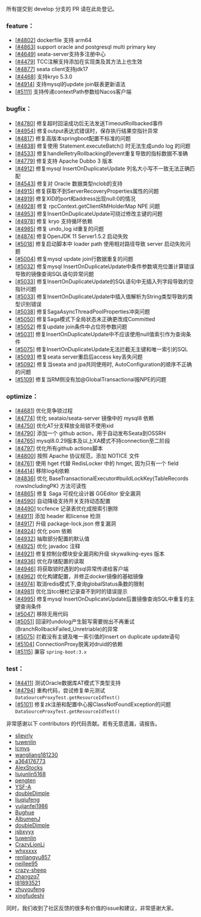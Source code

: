 所有提交到 develop 分支的 PR 请在此处登记。

<!-- 请根据PR的类型添加 `变更记录` 到以下对应位置(feature/bugfix/optimize/test) 下 -->

### feature：
- [[#4802](https://github.com/seata/seata/pull/4802)] dockerfile 支持 arm64
- [[#4863](https://github.com/seata/seata/pull/4863)] support oracle and postgresql multi primary key
- [[#4649](https://github.com/seata/seata/pull/4649)] seata-server支持多注册中心
- [[#4479](https://github.com/seata/seata/pull/4479)] TCC注解支持添加在实现类及其方法上也生效
- [[#4877](https://github.com/seata/seata/pull/4877)] seata client支持jdk17
- [[#4468](https://github.com/seata/seata/pull/4968)] 支持kryo 5.3.0
- [[#4914](https://github.com/seata/seata/pull/4914)] 支持mysql的update join联表更新语法
- [[#5111](https://github.com/seata/seata/pull/5111)] 支持传递contextPath参数给Nacos客户端


### bugfix：
- [[#4780](https://github.com/seata/seata/pull/4780)] 修复超时回滚成功后无法发送TimeoutRollbacked事件
- [[#4954](https://github.com/seata/seata/pull/4954)] 修复output表达式错误时，保存执行结果空指针异常
- [[#4817](https://github.com/seata/seata/pull/4817)] 修复高版本springboot配置不标准的问题
- [[#4838](https://github.com/seata/seata/pull/4838)] 修复使用 Statement.executeBatch() 时无法生成undo log 的问题
- [[#4533](https://github.com/seata/seata/pull/4533)] 修复handleRetryRollbacking的event重复导致的指标数据不准确
- [[#4779](https://github.com/seata/seata/pull/4779)] 修复支持 Apache Dubbo 3 版本
- [[#4912](https://github.com/seata/seata/pull/4912)] 修复mysql InsertOnDuplicateUpdate 列名大小写不一致无法正确匹配
- [[#4543](https://github.com/seata/seata/pull/4543)] 修复对 Oracle 数据类型nclob的支持
- [[#4915](https://github.com/seata/seata/pull/4915)] 修复获取不到ServerRecoveryProperties属性的问题
- [[#4919](https://github.com/seata/seata/pull/4919)] 修复XID的port和address出现null:0的情况
- [[#4928](https://github.com/seata/seata/pull/4928)] 修复 rpcContext.getClientRMHolderMap NPE 问题
- [[#4953](https://github.com/seata/seata/pull/4953)] 修复InsertOnDuplicateUpdate可绕过修改主键的问题
- [[#4978](https://github.com/seata/seata/pull/4978)] 修复 kryo 支持循环依赖
- [[#4985](https://github.com/seata/seata/pull/4985)] 修复 undo_log id重复的问题
- [[#4874](https://github.com/seata/seata/pull/4874)] 修复OpenJDK 11 Server1.5.2 启动失败
- [[#5018](https://github.com/seata/seata/pull/5018)] 修复启动脚本中 loader path 使用相对路径导致 server 启动失败问题
- [[#5004](https://github.com/seata/seata/pull/5004)] 修复mysql update join行数据重复的问题
- [[#5032](https://github.com/seata/seata/pull/5032)] 修复mysql InsertOnDuplicateUpdate中条件参数填充位置计算错误导致的镜像查询SQL语句异常问题
- [[#5033](https://github.com/seata/seata/pull/5033)] 修复InsertOnDuplicateUpdate的SQL语句中无插入列字段导致的空指针问题
- [[#5033](https://github.com/seata/seata/pull/5023)] 修复InsertOnDuplicateUpdate中插入值解析为String类型导致的类型识别错误
- [[#5038](https://github.com/seata/seata/pull/5038)] 修复SagaAsyncThreadPoolProperties冲突问题
- [[#5050](https://github.com/seata/seata/pull/5050)] 修复Saga模式下全局状态未正确更改成Committed
- [[#5052](https://github.com/seata/seata/pull/5052)] 修复update join条件中占位符参数问题
- [[#5031](https://github.com/seata/seata/pull/5031)] 修复InsertOnDuplicateUpdate中不应该使用null值索引作为查询条件
- [[#5075](https://github.com/seata/seata/pull/5075)] 修复InsertOnDuplicateUpdate无法拦截无主键和唯一索引的SQL
- [[#5093](https://github.com/seata/seata/pull/5093)] 修复seata server重启后access key丢失问题
- [[#5092](https://github.com/seata/seata/pull/5092)] 修复当seata and jpa共同使用时, AutoConfiguration的顺序不正确的问题
- [[#5109](https://github.com/seata/seata/pull/5109)] 修复当RM侧没有加@GlobalTransactional报NPE的问题

### optimize：
- [[#4681](https://github.com/seata/seata/pull/4681)] 优化竞争锁过程
- [[#4774](https://github.com/seata/seata/pull/4774)] 优化 seataio/seata-server 镜像中的 mysql8 依赖
- [[#4750](https://github.com/seata/seata/pull/4750)] 优化AT分支释放全局锁不使用xid
- [[#4790](https://github.com/seata/seata/pull/4790)] 添加一个 github action，用于自动发布Seata到OSSRH
- [[#4765](https://github.com/seata/seata/pull/4765)] mysql8.0.29版本及以上XA模式不持connection至二阶段
- [[#4797](https://github.com/seata/seata/pull/4797)] 优化所有github actions脚本
- [[#4800](https://github.com/seata/seata/pull/4800)] 按照 Apache 协议规范，添加 NOTICE 文件
- [[#4761](https://github.com/seata/seata/pull/4761)] 使用 hget 代替 RedisLocker 中的 hmget, 因为只有一个 field
- [[#4414](https://github.com/seata/seata/pull/4414)] 移除log4j依赖
- [[#4836](https://github.com/seata/seata/pull/4836)] 优化 BaseTransactionalExecutor#buildLockKey(TableRecords rowsIncludingPK) 方法可读性
- [[#4865](https://github.com/seata/seata/pull/4865)] 修复 Saga 可视化设计器 GGEditor 安全漏洞
- [[#4590](https://github.com/seata/seata/pull/4590)] 自动降级支持开关支持动态配置
- [[#4490](https://github.com/seata/seata/pull/4490)] tccfence 记录表优化成按索引删除
- [[#4911](https://github.com/seata/seata/pull/4911)] 添加 header 和license 检测
- [[#4917](https://github.com/seata/seata/pull/4917)] 升级 package-lock.json 修复漏洞
- [[#4924](https://github.com/seata/seata/pull/4924)] 优化 pom 依赖
- [[#4932](https://github.com/seata/seata/pull/4932)] 抽取部分配置的默认值
- [[#4925](https://github.com/seata/seata/pull/4925)] 优化 javadoc 注释
- [[#4921](https://github.com/seata/seata/pull/4921)] 修复控制台模块安全漏洞和升级 skywalking-eyes 版本
- [[#4936](https://github.com/seata/seata/pull/4936)] 优化存储配置的读取
- [[#4946](https://github.com/seata/seata/pull/4946)] 将获取锁时遇到的sql异常传递给客户端
- [[#4962](https://github.com/seata/seata/pull/4962)] 优化构建配置，并修正docker镜像的基础镜像
- [[#4974](https://github.com/seata/seata/pull/4974)] 取消redis模式下,查询globalStatus条数的限制
- [[#4981](https://github.com/seata/seata/pull/4981)] 优化当tcc栅栏记录查不到时的错误提示
- [[#4995](https://github.com/seata/seata/pull/4995)] 修复mysql InsertOnDuplicateUpdate后置镜像查询SQL中重复的主键查询条件
- [[#5047](https://github.com/seata/seata/pull/5047)] 移除无用代码
- [[#5051](https://github.com/seata/seata/pull/5051)] 回滚时undolog产生脏写需要抛出不再重试(BranchRollbackFailed_Unretriable)的异常
- [[#5075](https://github.com/seata/seata/pull/5075)] 拦截没有主键及唯一索引值的insert on duplicate update语句
- [[#5104](https://github.com/seata/seata/pull/5104)] ConnectionProxy脱离对druid的依赖
- [[#5115](https://github.com/seata/seata/pull/5115)] 兼容 `spring-boot:3.x`

### test：
- [[#4411](https://github.com/seata/seata/pull/4411)] 测试Oracle数据库AT模式下类型支持
- [[#4794](https://github.com/seata/seata/pull/4794)] 重构代码，尝试修复单元测试 `DataSourceProxyTest.getResourceIdTest()`
- [[#5101](https://github.com/seata/seata/pull/5101)] 修复zk注册和配置中心报ClassNotFoundException的问题 `DataSourceProxyTest.getResourceIdTest()`


非常感谢以下 contributors 的代码贡献。若有无意遗漏，请报告。

<!-- 请确保您的 GitHub ID 在以下列表中 -->
- [slievrly](https://github.com/slievrly)
- [tuwenlin](https://github.com/tuwenlin)
- [lcmvs](https://github.com/lcmvs)
- [wangliang181230](https://github.com/wangliang181230)
- [a364176773](https://github.com/a364176773)
- [AlexStocks](https://github.com/AlexStocks)
- [liujunlin5168](https://github.com/liujunlin5168)
- [pengten](https://github.com/pengten)
- [YSF-A](https://github.com/YSF-A)
- [doubleDimple](https://github.com/doubleDimple)
- [liuqiufeng](https://github.com/liuqiufeng)
- [yujianfei1986](https://github.com/yujianfei1986)
- [Bughue](https://github.com/Bughue)
- [AlbumenJ](https://github.com/AlbumenJ)
- [doubleDimple](https://github.com/doubleDimple)
- [jsbxyyx](https://github.com/jsbxyyx)
- [tuwenlin](https://github.com/tuwenlin)
- [CrazyLionLi](https://github.com/JavaLionLi)
- [whxxxxx](https://github.com/whxxxxx)
- [renliangyu857](https://github.com/renliangyu857)
- [neillee95](https://github.com/neillee95)
- [crazy-sheep](https://github.com/crazy-sheep)
- [zhangzq7](https://github.com/zhangzq7)
- [l81893521](https://github.com/l81893521)
- [zhuyoufeng](https://github.com/zhuyoufeng)
- [xingfudeshi](https://github.com/xingfudeshi)  

同时，我们收到了社区反馈的很多有价值的issue和建议，非常感谢大家。
